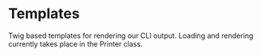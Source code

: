 # Templates
Twig based templates for rendering our CLI output. Loading and rendering
currently takes place in the Printer class.
